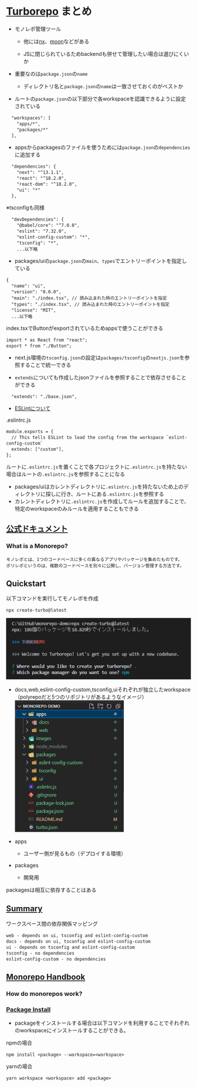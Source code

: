 # [Turborepo](https://turbo.build/repo) まとめ
- モノレポ管理ツール
    - 他には[nx](https://nx.dev/getting-started/intro)、[moon](https://moonrepo.dev/moon)などがある

  - JSに閉じられているためbackendも併せて管理したい場合は選びにくいか

- 重要なのは`package.json`の`name`
    - ディレクトリ名と`package.json`の`name`は一致させておくのがベストか

- ルートの`package.json`の以下部分で各workspaceを認識できるように設定されている
```
  "workspaces": [
    "apps/*",
    "packages/*"
  ],
```

- appsからpackagesのファイルを使うためには`package.json`の`dependencies`に追加する
```
  "dependencies": {
    "next": "^13.1.1",
    "react": "^18.2.0",
    "react-dom": "^18.2.0",
    "ui": "*"
  },
```
※tsconfigも同様
```
  "devDependencies": {
    "@babel/core": "^7.0.0",
    "eslint": "7.32.0",
    "eslint-config-custom": "*",
    "tsconfig": "*",
    ...以下略
```

- packages/uiの`package.json`の`main`、`types`でエントリーポイントを指定している
```
{
  "name": "ui",
  "version": "0.0.0",
  "main": "./index.tsx", // 読み込まれた時のエントリーポイントを指定
  "types": "./index.tsx", // 読み込まれた時のエントリーポイントを指定
  "license": "MIT",
  ...以下略
```
index.tsxでButtonがexportされているためappsで使うことができる
```
import * as React from "react";
export * from "./Button";
```

- next.js環境の`tsconfig.json`の設定は`packages/tsconfig`の`nextjs.json`を参照することで統一できる

- `extends`についても作成したjsonファイルを参照することで依存させることができる
```
  "extends": "./base.json",
```

- [ESLintについて](https://turbo.build/repo/docs/getting-started/create-new#understanding-eslint-config-custom)

.eslintrc.js
```
module.exports = {
  // This tells ESLint to load the config from the workspace `eslint-config-custom`
  extends: ["custom"],
};
```
ルートに`.eslintrc.js`を置くことで各プロジェクトに`.eslintrc.js`を持たない場合はルートの`.eslintrc.js`を参照することになる
  - packages/uiはカレントディレクトリに`.eslintrc.js`を持たないため上のディレクトリに探しに行き、ルートにある`.eslintrc.js`を参照する
  - カレントディレクトリに`.eslintrc.js`を作成してルールを追加することで、特定のworkspaceのみルールを適用することもできる


## [公式ドキュメント](https://turbo.build/repo/docs)
### What is a Monorepo?
```
モノレポとは、1つのコードベースに多くの異なるアプリやパッケージを集めたものです。
ポリレポというのは、複数のコードベースを別々に公開し、バージョン管理する方法です。
```

## Quickstart
以下コマンドを実行してモノレポを作成

```
npx create-turbo@latest
```

![picture 1](images/c742895f9e265cab2891e6b9788a8b6c4a3d00e6073f7adeb9998953033c8c36.png)  

- docs,web,eslint-config-custom,tsconfig,uiそれぞれが独立したworkspace（polyrepoだと5つのリポジトリがあるようなイメージ）
![picture 2](images/78ef58196828d27fc0622cada400f923e7604a62b9c016c159ccfbd697c4072b.png)  

- apps
    - ユーザー側が見るもの（デプロイする環境）
- packages
    - 開発用

packagesは相互に依存することはある

## [Summary](https://turbo.build/repo/docs/getting-started/create-new#summary)

ワークスペース間の依存関係マッピング
```
web - depends on ui, tsconfig and eslint-config-custom
docs - depends on ui, tsconfig and eslint-config-custom
ui - depends on tsconfig and eslint-config-custom
tsconfig - no dependencies
eslint-config-custom - no dependencies
```

## [Monorepo Handbook](https://turbo.build/repo/docs/handbook)

### How do monorepos work?

### [Package Install](https://turbo.build/repo/docs/handbook/package-installation)
- packageをインストールする場合は以下コマンドを利用することでそれぞれのworkspaceにインストールすることができる。

npmの場合
```
npm install <package> --workspace=<workspace>
```

yarnの場合
```
yarn workspace <workspace> add <package>
```